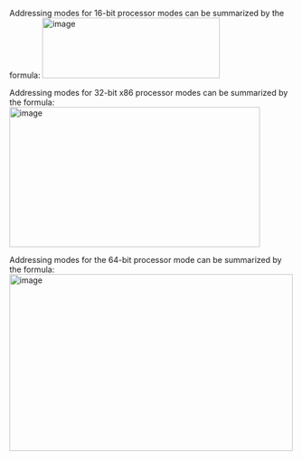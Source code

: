 Addressing modes for 16-bit processor modes can be summarized by the formula:
<img width="314" height="107" alt="image" src="https://github.com/user-attachments/assets/efd9d3be-aebc-4ede-b8aa-57e76b2d4afb" />

Addressing modes for 32-bit x86 processor modes can be summarized by the formula:
<img width="443" height="248" alt="image" src="https://github.com/user-attachments/assets/184d1d6d-e8aa-4797-bf8f-f96a1fb362a0" />

Addressing modes for the 64-bit processor mode can be summarized by the formula:
<img width="501" height="313" alt="image" src="https://github.com/user-attachments/assets/96e5d78a-477d-44c8-bae6-73e1e1ace52a" />
